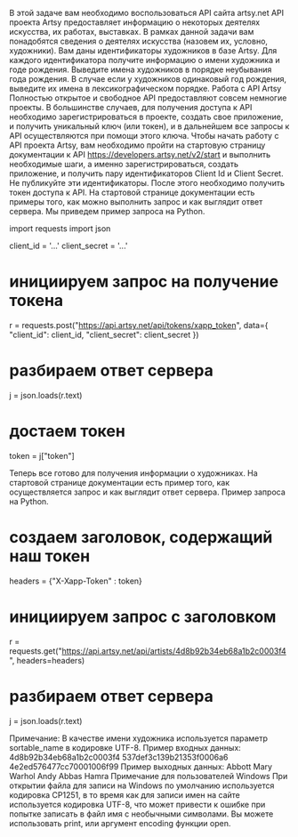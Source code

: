 В этой задаче вам необходимо воспользоваться API сайта artsy.net
API проекта Artsy предоставляет информацию о некоторых деятелях искусства, их работах, выставках.
В рамках данной задачи вам понадобятся сведения о деятелях искусства (назовем их, условно, художники).
Вам даны идентификаторы художников в базе Artsy.
Для каждого идентификатора получите информацию о имени художника и годе рождения.
Выведите имена художников в порядке неубывания года рождения. В случае если у художников одинаковый год рождения, 
выведите их имена в лексикографическом порядке.
Работа с API Artsy
Полностью открытое и свободное API предоставляют совсем немногие проекты. В большинстве случаев, для получения доступа к
API необходимо зарегистрироваться в проекте, создать свое приложение, и получить уникальный ключ (или токен), и в 
дальнейшем все запросы к API осуществляются при помощи этого ключа.
Чтобы начать работу с API проекта Artsy, вам необходимо пройти на стартовую страницу документации к API 
https://developers.artsy.net/v2/start и выполнить необходимые шаги, а именно зарегистрироваться, создать приложение, и 
получить пару идентификаторов Client Id и Client Secret. Не публикуйте эти идентификаторы.
После этого необходимо получить токен доступа к API. На стартовой странице документации есть примеры того, как можно 
выполнить запрос и как выглядит ответ сервера. Мы приведем пример запроса на Python.

import requests
import json

client_id = '...'
client_secret = '...'

# инициируем запрос на получение токена
r = requests.post("https://api.artsy.net/api/tokens/xapp_token",
                  data={
                      "client_id": client_id,
                      "client_secret": client_secret
                  })

# разбираем ответ сервера
j = json.loads(r.text)

# достаем токен
token = j["token"]

Теперь все готово для получения информации о художниках. На стартовой странице документации есть пример того, как 
осуществляется запрос и как выглядит ответ сервера. Пример запроса на Python.

# создаем заголовок, содержащий наш токен
headers = {"X-Xapp-Token" : token}
# инициируем запрос с заголовком
r = requests.get("https://api.artsy.net/api/artists/4d8b92b34eb68a1b2c0003f4", headers=headers)

# разбираем ответ сервера
j = json.loads(r.text)

Примечание:
В качестве имени художника используется параметр sortable_name в кодировке UTF-8.
Пример входных данных:
4d8b92b34eb68a1b2c0003f4
537def3c139b21353f0006a6
4e2ed576477cc70001006f99
Пример выходных данных:
Abbott Mary
Warhol Andy
Abbas Hamra
Примечание для пользователей Windows
При открытии файла для записи на Windows по умолчанию используется кодировка CP1251, в то время как для записи имен на 
сайте используется кодировка UTF-8, что может привести к ошибке при попытке записать в файл имя с необычными символами. 
Вы можете использовать print, или аргумент encoding функции open.
